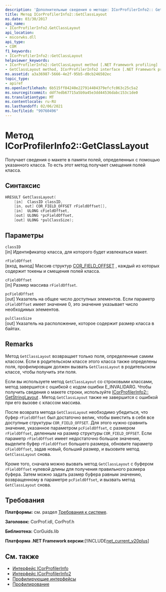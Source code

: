 ```yaml
---
description: 'Дополнительные сведения о методе: ICorProfilerInfo2:: GetClassLayout'
title: Метод ICorProfilerInfo2::GetClassLayout
ms.date: 03/30/2017
api_name:
- ICorProfilerInfo2.GetClassLayout
api_location:
- mscorwks.dll
api_type:
- COM
f1_keywords:
- ICorProfilerInfo2::GetClassLayout
helpviewer_keywords:
- ICorProfilerInfo2::GetClassLayout method [.NET Framework profiling]
- GetClassLayout method, ICorProfilerInfo2 interface [.NET Framework profiling]
ms.assetid: a3a36987-5666-4e2f-95b5-d0cb246502ec
topic_type:
- apiref
ms.openlocfilehash: 6b515ff84240e227914404379efcfc063c25c5a2
ms.sourcegitcommit: ddf7edb67715a5b9a45e3dd44536dabc153c1de0
ms.translationtype: MT
ms.contentlocale: ru-RU
ms.lasthandoff: 02/06/2021
ms.locfileid: "99760496"
---
```

# <a name="icorprofilerinfo2getclasslayout-method"></a>Метод ICorProfilerInfo2::GetClassLayout

Получает сведения о макете в памяти полей, определенных с помощью указанного класса. То есть этот метод получает смещения полей класса.  
  
## <a name="syntax"></a>Синтаксис  
  
```cpp  
HRESULT GetClassLayout(  
    [in]  ClassID classID,  
    [in, out] COR_FIELD_OFFSET rFieldOffset[],  
    [in]  ULONG cFieldOffset,  
    [out] ULONG *pcFieldOffset,  
    [out] ULONG *pulClassSize);  
```  
  
## <a name="parameters"></a>Параметры  

 `classID`  
 [in] Идентификатор класса, для которого будет извлекаться макет.  
  
 `rFieldOffset`  
 [вход, выход] Массив структур [COR_FIELD_OFFSET](../metadata/cor-field-offset-structure.md) , каждый из которых содержит токены и смещения полей класса.  
  
 `cFieldOffset`  
 [in] Размер массива `rFieldOffset`.  
  
 `pcFieldOffset`  
 [out] Указатель на общее число доступных элементов. Если параметр `cFieldOffset` имеет значение 0, это значение указывает число необходимых элементов.  
  
 `pulClassSize`  
 [out] Указатель на расположение, которое содержит размер класса в байтах.  
  
## <a name="remarks"></a>Remarks  

 Метод `GetClassLayout` возвращает только поля, определенные самим классом. Если в родительском классе этого класса также определены поля, профилировщик должен вызвать `GetClassLayout` в родительском классе, чтобы получить эти поля.  
  
 Если вы используете метод `GetClassLayout` со строковыми классами, метод завершится с ошибкой с кодом ошибки E_INVALIDARG. Чтобы получить сведения о макете строки, используйте [ICorProfilerInfo2:: GetStringLayout](icorprofilerinfo2-getstringlayout-method.md) . Метод `GetClassLayout` также не завершится с ошибкой при его вызове с классом массива.  
  
 После возврата метода `GetClassLayout` необходимо убедиться, что буфер `rFieldOffset` был достаточно велик, чтобы вместить в себя все доступные структуры `COR_FIELD_OFFSET`. Для этого нужно сравнить значение, указанное параметром `pcFieldOffset`, с размером `rFieldOffset`, деленным на размер структуры `COR_FIELD_OFFSET`. Если параметр `rFieldOffset` имеет недостаточно большое значение, выделите буфер `rFieldOffset` большего размера, обновите параметр `cFieldOffset`, задав новый, больший размер, и вызовите метод `GetClassLayout` снова.  
  
 Кроме того, сначала можно вызвать метод `GetClassLayout` с буфером `rFieldOffset` нулевой длины для получения правильного размера буфера. Затем можно задать размер буфера равным значению, возвращенному в параметре `pcFieldOffset`, и вызвать метод `GetClassLayout` снова.  
  
## <a name="requirements"></a>Требования  

 **Платформы:** см. раздел [Требования к системе](../../get-started/system-requirements.md).  
  
 **Заголовок:** CorProf.idl, CorProf.h  
  
 **Библиотека:** CorGuids.lib  
  
 **Платформа .NET Framework версии:**[!INCLUDE[net_current_v20plus](../../../../includes/net-current-v20plus-md.md)]  
  
## <a name="see-also"></a>См. также

- [Интерфейс ICorProfilerInfo](icorprofilerinfo-interface.md)
- [Интерфейс ICorProfilerInfo2](icorprofilerinfo2-interface.md)
- [Профилирующие интерфейсы](profiling-interfaces.md)
- [Профилирование](index.md)
